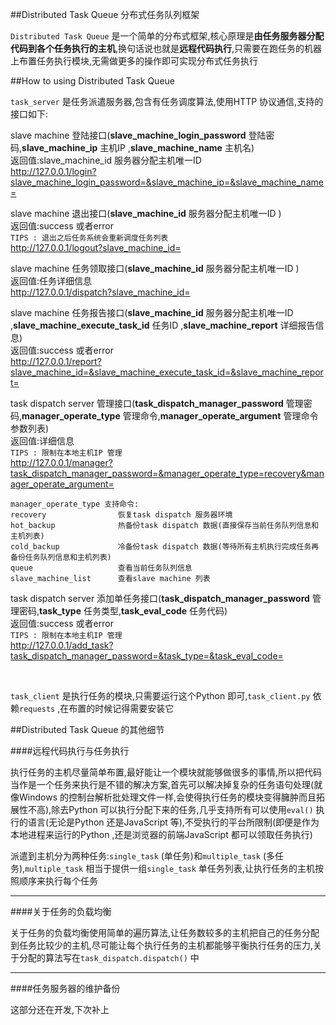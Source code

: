 
##Distributed Task Queue 分布式任务队列框架

  `Distributed Task Queue` 是一个简单的分布式框架,核心原理是**由任务服务器分配代码到各个任务执行的主机**,换句话说也就是**远程代码执行**,只需要在跑任务的机器上布置任务执行模块,无需做更多的操作即可实现分布式任务执行
  
##How to using Distributed Task Queue 

  `task_server` 是任务派遣服务器,包含有任务调度算法,使用HTTP 协议通信,支持的接口如下:<br/>
  
  slave machine 登陆接口(**slave_machine_login_password** 登陆密码,**slave_machine_ip** 主机IP ,**slave_machine_name** 主机名)<br/>
  返回值:slave_machine_id 服务器分配主机唯一ID <br/>
    http://127.0.0.1/login?slave_machine_login_password=&slave_machine_ip=&slave_machine_name=
  
  slave machine 退出接口(**slave_machine_id** 服务器分配主机唯一ID )<br/>
  返回值:success 或者error <br/>
  `TIPS : 退出之后任务系统会重新调度任务列表`<br/>
    http://127.0.0.1/logout?slave_machine_id=
  
  slave machine 任务领取接口(**slave_machine_id** 服务器分配主机唯一ID )<br/>
  返回值:任务详细信息<br/>
    http://127.0.0.1/dispatch?slave_machine_id=
  
  slave machine 任务报告接口(**slave_machine_id** 服务器分配主机唯一ID ,**slave_machine_execute_task_id** 任务ID ,**slave_machine_report** 详细报告信息)<br/>
  返回值:success 或者error <br/>
    http://127.0.0.1/report?slave_machine_id=&slave_machine_execute_task_id=&slave_machine_report=
    
  task dispatch server 管理接口(**task_dispatch_manager_password** 管理密码,**manager_operate_type** 管理命令,**manager_operate_argument** 管理命令参数列表)<br/>
  返回值:详细信息<br/>
  `TIPS : 限制在本地主机IP 管理`<br/>
    http://127.0.0.1/manager?task_dispatch_manager_password=&manager_operate_type=recovery&manager_operate_argument=
    
    manager_operate_type 支持命令:
    recovery                恢复task dispatch 服务器环境
    hot_backup              热备份task dispatch 数据(直接保存当前任务队列信息和主机列表)
    cold_backup             冷备份task dispatch 数据(等待所有主机执行完成任务再备份任务队列信息和主机列表)
    queue                   查看当前任务队列信息
    slave_machine_list      查看slave machine 列表
    
  task dispatch server 添加单任务接口(**task_dispatch_manager_password** 管理密码,**task_type** 任务类型,**task_eval_code** 任务代码)<br/>
  返回值:success 或者error<br/>
  `TIPS : 限制在本地主机IP 管理`<br/>
    http://127.0.0.1/add_task?task_dispatch_manager_password=&task_type=&task_eval_code=
  
  <br/>
  
  `task_client` 是执行任务的模块,只需要运行这个Python 即可,`task_client.py` 依赖`requests` ,在布置的时候记得需要安装它

##Distributed Task Queue 的其他细节

####远程代码执行与任务执行

  执行任务的主机尽量简单布置,最好能让一个模块就能够做很多的事情,所以把代码当作是一个任务来执行是不错的解决方案,首先可以解决掉复杂的任务语句处理(就像Windows 的控制台解析批处理文件一样,会使得执行任务的模块变得臃肿而且拓展性不高),除去Python 可以执行分配下来的任务,几乎支持所有可以使用`eval()` 执行的语言(无论是Python 还是JavaScript 等),不受执行的平台所限制(即便是作为本地进程来运行的Python ,还是浏览器的前端JavaScript 都可以领取任务执行)<br/>

  派遣到主机分为两种任务:`single_task` (单任务)和`multiple_task` (多任务),`multiple_task` 相当于提供一组`single_task` 单任务列表,让执行任务的主机按照顺序来执行每个任务

---

####关于任务的负载均衡

  关于任务的负载均衡使用简单的遍历算法,让任务数较多的主机把自己的任务分配到任务比较少的主机,尽可能让每个执行任务的主机都能够平衡执行任务的压力,关于分配的算法写在`task_dispatch.dispatch()` 中

---

####任务服务器的维护备份

  这部分还在开发,下次补上

